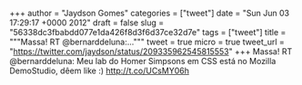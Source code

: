 
+++
author = "Jaydson Gomes"
categories = ["tweet"]
date = "Sun Jun 03 17:29:17 +0000 2012"
draft = false
slug = "56338dc3fbabdd077e1da426f8d3f6d37ce32d7e"
tags = ["tweet"]
title = """Massa! RT @bernarddeluna:..."""
tweet = true
micro = true
tweet_url = "https://twitter.com/jaydson/status/209335962545815553"
+++
Massa! RT @bernarddeluna: Meu lab do Homer Simpsons em CSS está no Mozilla DemoStudio, dêem like :)  http://t.co/UCsMY06h
